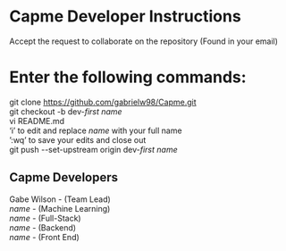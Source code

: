 # Capme Developer Instructions
Accept the request to collaborate on the repository (Found in your email)<br/>
# Enter the following commands:<br/>
git clone https://github.com/gabrielw98/Capme.git<br/>
git checkout -b dev-*first name*<br/>
vi README.md<br/>
‘i’ to edit and replace *name* with your full name<br/>
’:wq’ to save your edits and close out<br/>
git push --set-upstream origin dev-*first name*<br/>

## Capme Developers
Gabe Wilson - (Team Lead)<br/>
*name* - (Machine Learning)<br/>
*name* - (Full-Stack)<br/>
*name* - (Backend)<br/>
*name* - (Front End)













